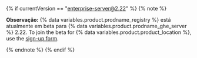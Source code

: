 {% if currentVersion == "enterprise-server@2.22" %}
{% note %}

**Observação:** {% data variables.product.prodname_registry %} está atualmente em beta para {% data variables.product.prodname_ghe_server %} 2.22. To join the beta for {% data variables.product.product_location %}, use the [sign-up form](https://resources.github.com/beta-signup/).

{% endnote %}
{% endif %}
